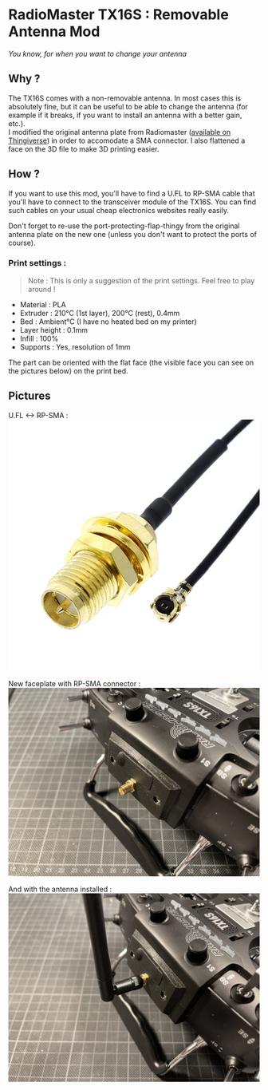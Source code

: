 # RadioMaster TX16S : Removable Antenna Mod

_You know, for when you want to change your antenna_

## Why ?

The TX16S comes with a non-removable antenna. In most cases this is absolutely fine, but it can be useful to be able to change the antenna (for example if it breaks, if you want to install an antenna with a better gain, etc.).  
I modified the original antenna plate from Radiomaster ([available on Thingiverse](https://www.thingiverse.com/thing:4445962)) in order to accomodate a SMA connector. I also flattened a face on the 3D file to make 3D printing easier.

## How ?

If you want to use this mod, you'll have to find a U.FL to RP-SMA cable that you'll have to connect to the transceiver module of the TX16S. You can find such cables on your usual cheap electronics websites really easily.

Don't forget to re-use the port-protecting-flap-thingy from the original antenna plate on the new one (unless you don't want to protect the ports of course).

### Print settings :

> Note : This is only a suggestion of the print settings. Feel free to play around !

- Material : PLA  
- Extruder : 210°C (1st layer), 200°C (rest), 0.4mm  
- Bed : Ambient°C (I have no heated bed on my printer)  
- Layer height : 0.1mm  
- Infill : 100%  
- Supports : Yes, resolution of 1mm

The part can be oriented with the flat face (the visible face you can see on the pictures below) on the print bed.

## Pictures

U.FL <-> RP-SMA :  
![U.FL to RP-SMA converter](src/images/UFLRPSMA.jpg)

New faceplate with RP-SMA connector :  
![ew faceplate with RP-SMA connector](src/images/ModInstalledNoAntenna.jpg)

And with the antenna installed :  
![And with the antenna installed](src/images/ModInstalledWithAntenna.jpg)
